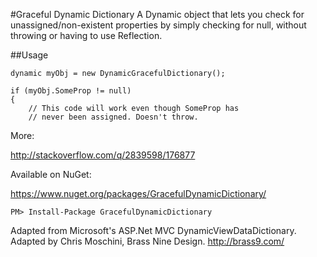 #Graceful Dynamic Dictionary
A Dynamic object that lets you check for unassigned/non-existent properties by simply checking for null, without throwing or having to use Reflection.

##Usage

	dynamic myObj = new DynamicGracefulDictionary();
	
	if (myObj.SomeProp != null)
	{
		// This code will work even though SomeProp has
		// never been assigned. Doesn't throw.

More:

http://stackoverflow.com/q/2839598/176877

Available on NuGet:

https://www.nuget.org/packages/GracefulDynamicDictionary/

	PM> Install-Package GracefulDynamicDictionary

Adapted from Microsoft's ASP.Net MVC DynamicViewDataDictionary. Adapted by Chris Moschini, Brass Nine Design. http://brass9.com/